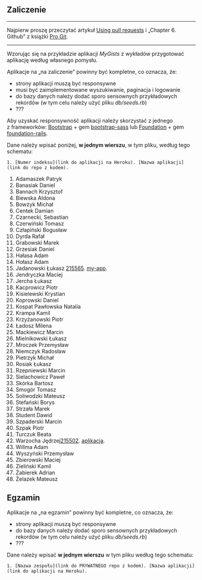 ## Zaliczenie

----

Najpierw proszę przeczytać artykuł [Using pull requests](https://help.github.com/articles/using-pull-requests/)
i „Chapter 6. Github” z książki [Pro Git](http://git-scm.com/book/en/v2).

----

Wzorując się na przykładzie aplikacji *MyGists* z wykładów
przygotować aplikację według własnego pomysłu.

Aplikacje na „na zaliczenie” powinny być kompletne, co oznacza, że:

* strony aplikacji muszą być responsywne
* musi być zaimplementowane wyszukiwanie, paginacja i logowanie
* do bazy danych należy dodać sporo sensownych przykładowych rekordów
  (w tym celu należy użyć pliku *db/seeds.rb*)
* ???

Aby uzyskać responsywność aplikacji należy skorzystać z jednego z frameworków:
[Bootstrap](http://getbootstrap.com/) + gem
[bootstrap-sass](https://github.com/twbs/bootstrap-sass)
lub
[Foundation](http://foundation.zurb.com/) + gem
[foundation-rails](https://github.com/zurb/foundation-rails).

Dane należy wpisać poniżej, **w jednym wierszu**, w tym pliku, według tego schematu:

```console
1. [Numer indeksu](link do aplikacji na Heroku). [Nazwa aplikacji](link do repo z kodem).
```

1. Adamaszek Patryk
1. Banasiak Daniel
1. Bannach Krzysztof
1. Biewska Aldona
1. Bowżyk Michał
1. Centek Damian
1. Czarnecki, Sebastian
1. Czerwiński Tomasz
1. Człapiński Bogusław
1. Dyrda Rafał
1. Grabowski Marek
1. Grzesiak Daniel
1. Hałasa Adam
1. Hołasz Adam
1. Jadanowski Łukasz [215565](https://murmuring-reef-4822.herokuapp.com). [my-app](https://github.com/ljadanowski/Architekura-serwis-w-internetowych).
1. Jendryczka Maciej
1. Jercha Łukasz
1. Kacprowicz Piotr
1. Kisielewski Krystian
1. Koprowski Daniel
1. Kospat Pawłowska Natalia
1. Krampa Kamil
1. Krzyżanowski Piotr
1. Ładosz Milena
1. Mackiewicz Marcin
1. Mielnikowski Łukasz
1. Mroczek Przemysław
1. Niemczyk Radosław
1. Pietrzyk Michał
1. Rosiak Łukasz
1. Rzepniewski Marcin
1. Sielachowicz Paweł
1. Skórka Bartosz
1. Smogór Tomasz
1. Soliwodzki Mateusz
1. Stefański Borys
1. Strzała Marek
1. Student Dawid
1. Szpaderski Marcin
1. Szpak Piotr
1. Turczuk Beata
1. Warzocha Jędrzej[215502](). [aplikacja](https://bitbucket.org/jwarzocha/miniblog/src/).
1. Willma Adam
1. Wyszyński Przemysław
1. Zbierowski Maciej
1. Zieliński Kamil
1. Żabierek Adrian
1. Żelazek Mateusz



## Egzamin

Aplikacje na „na egzamin” powinny być kompletne, co oznacza, że:

* strony aplikacji muszą być responsywne
* do bazy danych należy dodać sporo sensownych przykładowych rekordów
  (w tym celu należy użyć pliku *db/seeds.rb*)
* ???

Dane należy wpisać **w jednym wierszu** w tym pliku według tego schematu:

```console
1. [Nazwa zespołu](link do PRYWATNEGO repo z kodem). [Nazwa aplikacji](link do aplikacji na Heroku).
```
